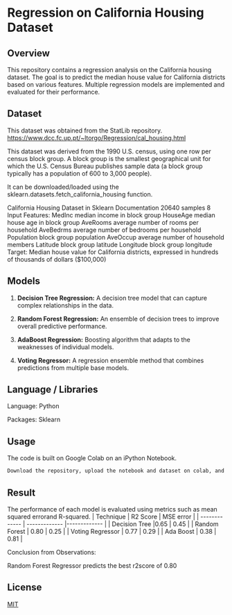
# Regression on California Housing Dataset

## Overview
This repository contains a regression analysis on the California housing dataset. The goal is to predict the median house value for California districts based on various features. Multiple regression models are implemented and evaluated for their performance.

## Dataset
This dataset was obtained from the StatLib repository. https://www.dcc.fc.up.pt/~ltorgo/Regression/cal_housing.html

This dataset was derived from the 1990 U.S. census, using one row per census block group. A block group is the smallest geographical unit for which the U.S. Census Bureau publishes sample data (a block group typically has a population of 600 to 3,000 people).

It can be downloaded/loaded using the sklearn.datasets.fetch_california_housing function.

California Housing Dataset in Sklearn Documentation 20640 samples 8 Input Features: MedInc median income in block group HouseAge median house age in block group AveRooms average number of rooms per household AveBedrms average number of bedrooms per household Population block group population AveOccup average number of household members Latitude block group latitude Longitude block group longitude Target: Median house value for California districts, expressed in hundreds of thousands of dollars ($100,000)

## Models
1. **Decision Tree Regression:** A decision tree model that can capture complex relationships in the data.

2. **Random Forest Regression:** An ensemble of decision trees to improve overall predictive performance.

3. **AdaBoost Regression:** Boosting algorithm that adapts to the weaknesses of individual models.

4. **Voting Regressor:** A regression ensemble method that combines predictions from multiple base models.

## Language / Libraries

Language: Python

Packages: Sklearn

## Usage

The code is built on Google Colab on an iPython Notebook.

```bash
Download the repository, upload the notebook and dataset on colab, and execute!
```
## Result

The performance of each model is evaluated using metrics such as mean squared errorand R-squared. 
| Technique        | R2 Score         | MSE error  |
| ------------- | ------------- |------------- |
| Decision Tree     |0.65         | 0.45              |
| Random Forest          | 0.80        |       0.25           |
| Voting Regressor          | 0.77       |      0.29         |
| Ada Boost           | 0.38       |      0.81           |


Conclusion from Observations:

Random Forest Regressor predicts the best r2score of 0.80

## License

[MIT](https://choosealicense.com/licenses/mit/)
